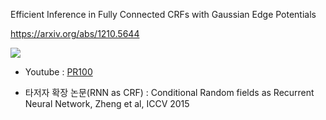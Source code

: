 Efficient Inference in Fully Connected CRFs with Gaussian Edge Potentials

https://arxiv.org/abs/1210.5644

![](https://i.imgur.com/ZCVywxa.png)

- Youtube : [PR100](https://youtu.be/JiC78rUF4iI?t=15m42s)

- 타저자 확장 논문(RNN as CRF) : Conditional Random fields as Recurrent Neural Network, Zheng et al, ICCV 2015